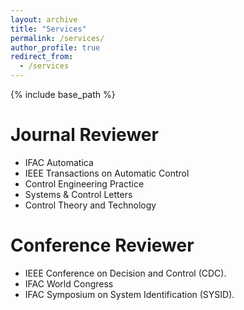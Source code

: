 ```yaml
---
layout: archive
title: "Services"
permalink: /services/
author_profile: true
redirect_from:
  - /services
---
```


{% include base_path %}



Journal Reviewer 
======
- IFAC Automatica
- IEEE Transactions on Automatic Control
- Control Engineering Practice
- Systems & Control Letters
- Control Theory and Technology


Conference Reviewer
======
- IEEE Conference on Decision and Control (CDC).
- IFAC World Congress
- IFAC Symposium on System Identification (SYSID). 


